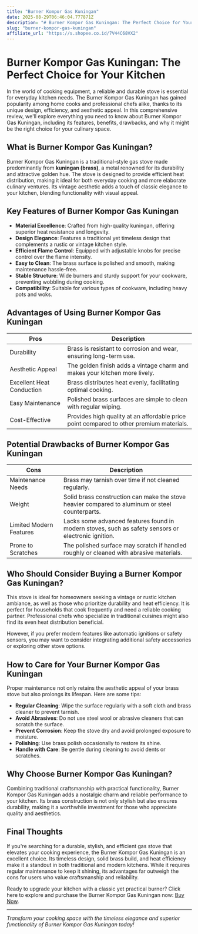 ```yaml
---
title: "Burner Kompor Gas Kuningan"
date: 2025-08-29T06:46:04.777871Z
description: "# Burner Kompor Gas Kuningan: The Perfect Choice for Your Kitchen..."
slug: "burner-kompor-gas-kuningan"
affiliate_url: "https://s.shopee.co.id/7V44C68VX2"
---
```

# Burner Kompor Gas Kuningan: The Perfect Choice for Your Kitchen

In the world of cooking equipment, a reliable and durable stove is essential for everyday kitchen needs. The Burner Kompor Gas Kuningan has gained popularity among home cooks and professional chefs alike, thanks to its unique design, efficiency, and aesthetic appeal. In this comprehensive review, we'll explore everything you need to know about Burner Kompor Gas Kuningan, including its features, benefits, drawbacks, and why it might be the right choice for your culinary space.

## What is Burner Kompor Gas Kuningan?

Burner Kompor Gas Kuningan is a traditional-style gas stove made predominantly from **kuningan (brass)**, a metal renowned for its durability and attractive golden hue. The stove is designed to provide efficient heat distribution, making it ideal for both everyday cooking and more elaborate culinary ventures. Its vintage aesthetic adds a touch of classic elegance to your kitchen, blending functionality with visual appeal.

## Key Features of Burner Kompor Gas Kuningan

- **Material Excellence**: Crafted from high-quality kuningan, offering superior heat resistance and longevity.
- **Design Elegance**: Features a traditional yet timeless design that complements a rustic or vintage kitchen style.
- **Efficient Flame Control**: Equipped with adjustable knobs for precise control over the flame intensity.
- **Easy to Clean**: The brass surface is polished and smooth, making maintenance hassle-free.
- **Stable Structure**: Wide burners and sturdy support for your cookware, preventing wobbling during cooking.
- **Compatibility**: Suitable for various types of cookware, including heavy pots and woks.

## Advantages of Using Burner Kompor Gas Kuningan

| Pros | Description |
|-------|--------------|
| Durability | Brass is resistant to corrosion and wear, ensuring long-term use. |
| Aesthetic Appeal | The golden finish adds a vintage charm and makes your kitchen more lively. |
| Excellent Heat Conduction | Brass distributes heat evenly, facilitating optimal cooking. |
| Easy Maintenance | Polished brass surfaces are simple to clean with regular wiping. |
| Cost-Effective | Provides high quality at an affordable price point compared to other premium materials. |

## Potential Drawbacks of Burner Kompor Gas Kuningan

| Cons | Description |
|-------|--------------|
| Maintenance Needs | Brass may tarnish over time if not cleaned regularly. |
| Weight | Solid brass construction can make the stove heavier compared to aluminum or steel counterparts. |
| Limited Modern Features | Lacks some advanced features found in modern stoves, such as safety sensors or electronic ignition. |
| Prone to Scratches | The polished surface may scratch if handled roughly or cleaned with abrasive materials. |

## Who Should Consider Buying a Burner Kompor Gas Kuningan?

This stove is ideal for homeowners seeking a vintage or rustic kitchen ambiance, as well as those who prioritize durability and heat efficiency. It is perfect for households that cook frequently and need a reliable cooking partner. Professional chefs who specialize in traditional cuisines might also find its even heat distribution beneficial.

However, if you prefer modern features like automatic ignitions or safety sensors, you may want to consider integrating additional safety accessories or exploring other stove options.

## How to Care for Your Burner Kompor Gas Kuningan

Proper maintenance not only retains the aesthetic appeal of your brass stove but also prolongs its lifespan. Here are some tips:

- **Regular Cleaning**: Wipe the surface regularly with a soft cloth and brass cleaner to prevent tarnish.
- **Avoid Abrasives**: Do not use steel wool or abrasive cleaners that can scratch the surface.
- **Prevent Corrosion**: Keep the stove dry and avoid prolonged exposure to moisture.
- **Polishing**: Use brass polish occasionally to restore its shine.
- **Handle with Care**: Be gentle during cleaning to avoid dents or scratches.

## Why Choose Burner Kompor Gas Kuningan?

Combining traditional craftsmanship with practical functionality, Burner Kompor Gas Kuningan adds a nostalgic charm and reliable performance to your kitchen. Its brass construction is not only stylish but also ensures durability, making it a worthwhile investment for those who appreciate quality and aesthetics.

## Final Thoughts

If you're searching for a durable, stylish, and efficient gas stove that elevates your cooking experience, the Burner Kompor Gas Kuningan is an excellent choice. Its timeless design, solid brass build, and heat efficiency make it a standout in both traditional and modern kitchens. While it requires regular maintenance to keep it shining, its advantages far outweigh the cons for users who value craftsmanship and reliability.

Ready to upgrade your kitchen with a classic yet practical burner? Click here to explore and purchase the Burner Kompor Gas Kuningan now: [Buy Now](https://s.shopee.co.id/7V44C68VX2).

---

*Transform your cooking space with the timeless elegance and superior functionality of Burner Kompor Gas Kuningan today!*
